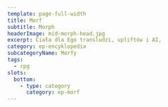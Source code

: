 ```yaml
---
template: page-full-width
title: Morf
subtitle: Morph
headerImage: mid-morph-head.jpg
excerpt: Ciała dla Ego transludzi, upliftów i AI, 
category: ep-encyklopedia
subcategoryName: Morfy
tags:
  - rpg
slots:
  bottom:
    - type: category
      category: ep-morf
---
```

<block id="w-budowie" />

